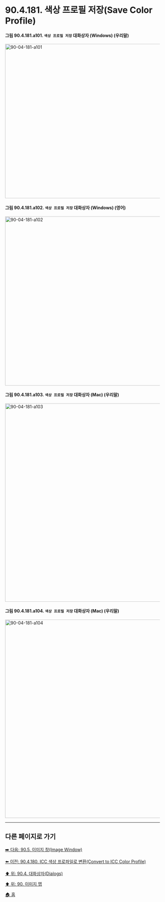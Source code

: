 # 90.4.181. 색상 프로필 저장(Save Color Profile)

<a id="90-04-181-a101"></a>

#### 그림 90.4.181.a101. `색상 프로필 저장` 대화상자 (Windows) (우리말)
<img width="723" height="502" alt="90-04-181-a101" src="https://github.com/user-attachments/assets/38e14926-e111-4a04-b56a-359880d4b0b5" />

<a id="90-04-181-a102"></a>

#### 그림 90.4.181.a102. `색상 프로필 저장` 대화상자 (Windows) (영어)
<img width="723" height="550" alt="90-04-181-a102" src="https://github.com/user-attachments/assets/b164b334-7db1-4bba-8240-32ccc8e8c313" />

<a id="90-04-181-a103"></a>

#### 그림 90.4.181.a103. `색상 프로필 저장` 대화상자 (Mac) (우리말)
<img width="885" height="645" alt="90-04-181-a103" src="https://github.com/user-attachments/assets/fbb43800-b1a7-4b76-8fb0-e0c4f9b0855f" />

<a id="90-04-181-a104"></a>

#### 그림 90.4.181.a104. `색상 프로필 저장` 대화상자 (Mac) (우리말)
<img width="885" height="645" alt="90-04-181-a104" src="https://github.com/user-attachments/assets/7992a05b-33e0-453d-b994-0960e32c71e1" />

***

## 다른 페이지로 가기

[➡️ 다음: 90.5. 이미지 창(Image Window)](./90-05-00-image_window.md)

[⬅️ 이전: 90.4.180. ICC 색상 프로파일로 변환(Convert to ICC Color Profile)](./90-04-0180-convert_to_icc_color_profile.md)

[⬆️ 위: 90.4. 대화상자(Dialogs)](./90-04-0000-dialogs.md)

[⬆️ 위: 90. 이미지 맵](./90-00-image-map.md)

[🏠 홈](./00-home.md)